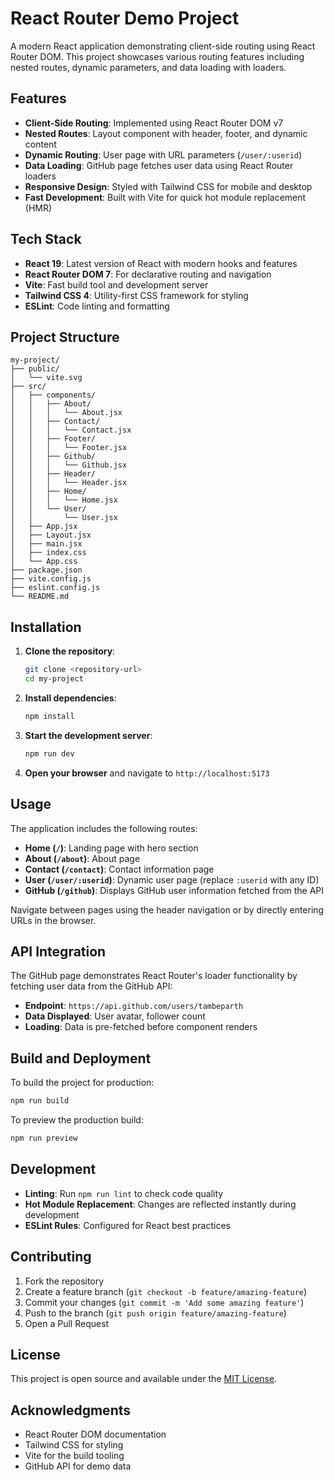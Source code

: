 # React Router Demo Project

A modern React application demonstrating client-side routing using React Router DOM. This project showcases various routing features including nested routes, dynamic parameters, and data loading with loaders.

## Features

- **Client-Side Routing**: Implemented using React Router DOM v7
- **Nested Routes**: Layout component with header, footer, and dynamic content
- **Dynamic Routing**: User page with URL parameters (`/user/:userid`)
- **Data Loading**: GitHub page fetches user data using React Router loaders
- **Responsive Design**: Styled with Tailwind CSS for mobile and desktop
- **Fast Development**: Built with Vite for quick hot module replacement (HMR)

## Tech Stack

- **React 19**: Latest version of React with modern hooks and features
- **React Router DOM 7**: For declarative routing and navigation
- **Vite**: Fast build tool and development server
- **Tailwind CSS 4**: Utility-first CSS framework for styling
- **ESLint**: Code linting and formatting

## Project Structure

```
my-project/
├── public/
│   └── vite.svg
├── src/
│   ├── components/
│   │   ├── About/
│   │   │   └── About.jsx
│   │   ├── Contact/
│   │   │   └── Contact.jsx
│   │   ├── Footer/
│   │   │   └── Footer.jsx
│   │   ├── Github/
│   │   │   └── Github.jsx
│   │   ├── Header/
│   │   │   └── Header.jsx
│   │   ├── Home/
│   │   │   └── Home.jsx
│   │   └── User/
│   │       └── User.jsx
│   ├── App.jsx
│   ├── Layout.jsx
│   ├── main.jsx
│   ├── index.css
│   └── App.css
├── package.json
├── vite.config.js
├── eslint.config.js
└── README.md
```

## Installation

1. **Clone the repository**:

   ```bash
   git clone <repository-url>
   cd my-project
   ```

2. **Install dependencies**:

   ```bash
   npm install
   ```

3. **Start the development server**:

   ```bash
   npm run dev
   ```

4. **Open your browser** and navigate to `http://localhost:5173`

## Usage

The application includes the following routes:

- **Home (`/`)**: Landing page with hero section
- **About (`/about`)**: About page
- **Contact (`/contact`)**: Contact information page
- **User (`/user/:userid`)**: Dynamic user page (replace `:userid` with any ID)
- **GitHub (`/github`)**: Displays GitHub user information fetched from the API

Navigate between pages using the header navigation or by directly entering URLs in the browser.

## API Integration

The GitHub page demonstrates React Router's loader functionality by fetching user data from the GitHub API:

- **Endpoint**: `https://api.github.com/users/tambeparth`
- **Data Displayed**: User avatar, follower count
- **Loading**: Data is pre-fetched before component renders

## Build and Deployment

To build the project for production:

```bash
npm run build
```

To preview the production build:

```bash
npm run preview
```

## Development

- **Linting**: Run `npm run lint` to check code quality
- **Hot Module Replacement**: Changes are reflected instantly during development
- **ESLint Rules**: Configured for React best practices

## Contributing

1. Fork the repository
2. Create a feature branch (`git checkout -b feature/amazing-feature`)
3. Commit your changes (`git commit -m 'Add some amazing feature'`)
4. Push to the branch (`git push origin feature/amazing-feature`)
5. Open a Pull Request

## License

This project is open source and available under the [MIT License](LICENSE).

## Acknowledgments

- React Router DOM documentation
- Tailwind CSS for styling
- Vite for the build tooling
- GitHub API for demo data
